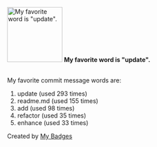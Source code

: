 <img src="https://my-badges.github.io/my-badges/favorite-word.png" alt="My favorite word is &quot;update&quot;." title="My favorite word is &quot;update&quot;." width="128">
<strong>My favorite word is &quot;update&quot;.</strong>
<br><br>

My favorite commit message words are:

1. update (used 293 times)
2. readme.md (used 155 times)
3. add (used 98 times)
4. refactor (used 35 times)
5. enhance (used 33 times)


Created by <a href="https://github.com/my-badges/my-badges">My Badges</a>